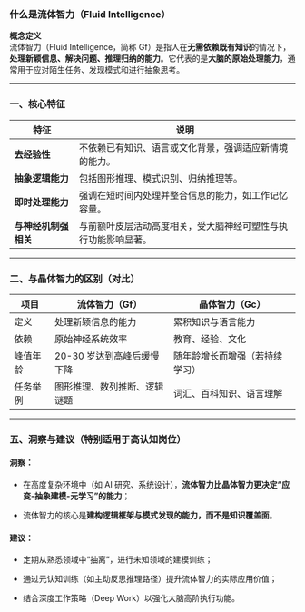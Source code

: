 ### 什么是流体智力（Fluid Intelligence）

**概念定义**  
流体智力（Fluid Intelligence，简称 Gf）是指人在**无需依赖既有知识**的情况下，**处理新颖信息、解决问题、推理归纳的能力**。它代表的是**大脑的原始处理能力**，通常用于应对陌生任务、发现模式和进行抽象思考。

---

### 一、核心特征

|特征|说明|
|---|---|
|**去经验性**|不依赖已有知识、语言或文化背景，强调适应新情境的能力。|
|**抽象逻辑能力**|包括图形推理、模式识别、归纳推理等。|
|**即时处理能力**|强调在短时间内处理并整合信息的能力，如工作记忆容量。|
|**与神经机制强相关**|与前额叶皮层活动高度相关，受大脑神经可塑性与执行功能影响显著。|

---

### 二、与晶体智力的区别（对比）

|项目|流体智力（Gf）|晶体智力（Gc）|
|---|---|---|
|定义|处理新颖信息的能力|累积知识与语言能力|
|依赖|原始神经系统效率|教育、经验、文化|
|峰值年龄|20-30 岁达到高峰后缓慢下降|随年龄增长而增强（若持续学习）|
|任务举例|图形推理、数列推断、逻辑谜题|词汇、百科知识、语言理解|

---

### 五、洞察与建议（特别适用于高认知岗位）

#### 洞察：

- 在高度复杂环境中（如 AI 研究、系统设计），**流体智力比晶体智力更决定“应变-抽象建模-元学习”的能力**；
    
- 流体智力的核心是**建构逻辑框架与模式发现的能力，而不是知识覆盖面**。
    

#### 建议：

- 定期从熟悉领域中“抽离”，进行未知领域的建模训练；
    
- 通过元认知训练（如主动反思推理路径）提升流体智力的实际应用价值；
    
- 结合深度工作策略（Deep Work）以强化大脑高阶执行功能。
    
